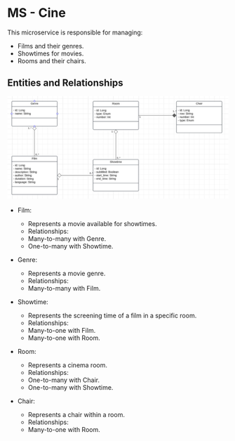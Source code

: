 # MS - Cine

This microservice is responsible for managing:

* Films and their genres.
* Showtimes for movies.
* Rooms and their chairs.

## Entities and Relationships

![alt text](image.png)

* Film:
    * Represents a movie available for showtimes.
    * Relationships:
    * Many-to-many with Genre.
    * One-to-many with Showtime.

* Genre:
    * Represents a movie genre.
    * Relationships:
    * Many-to-many with Film.

* Showtime:
    * Represents the screening time of a film in a specific room.
    * Relationships:
    * Many-to-one with Film.
    * Many-to-one with Room.

* Room:
    * Represents a cinema room.
    * Relationships:
    * One-to-many with Chair.
    * One-to-many with Showtime.

* Chair:
    * Represents a chair within a room.
    * Relationships:
    * Many-to-one with Room.